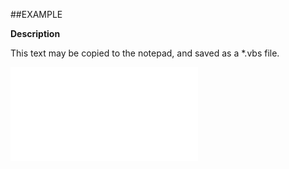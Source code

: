 

##EXAMPLE

**Description**

This text may be copied to the notepad, and saved as a *.vbs file.

![](../../Examples/vbs/ClientScript.OnSelectionTodoTaskClicked.vbs.txt)





